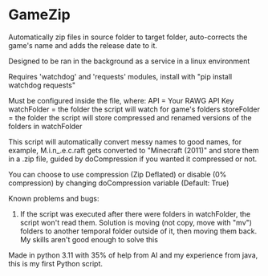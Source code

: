 # GameZip
Automatically zip files in source folder to target folder, auto-corrects the game's name and adds the release date to it.

Designed to be ran in the background as a service in a linux environment

Requires 'watchdog' and 'requests' modules, install with "pip install watchdog requests"

Must be configured inside the file, where:
API = Your RAWG API Key
watchFolder = the folder the script will watch for game's folders
storeFolder = the folder the script will store compressed and renamed versions of the folders in watchFolder

This script will automatically convert messy names to good names, for example, M.i.n_.e.c.raft gets converted to "Minecraft (2011)" and store them in a .zip file, guided by doCompression if you wanted it compressed or not.

You can choose to use compression (Zip Deflated) or disable (0% compression) by changing doCompression variable (Default: True)

Known problems and bugs: 

1) If the script was executed after there were folders in watchFolder, the script won't read them. Solution is moving (not copy, move with "mv") folders to another temporal folder outside of it, then moving them back. My skills aren't good enough to solve this



Made in python 3.11 with 35% of help from AI and my experience from java, this is my first Python script.
